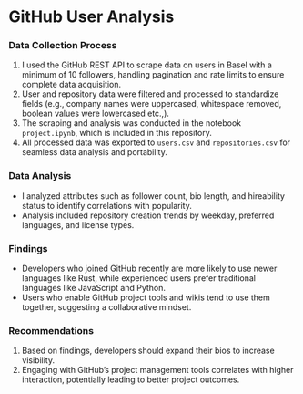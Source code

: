 # GitHub User Analysis

### Data Collection Process

1. I used the GitHub REST API to scrape data on users in Basel with a minimum of 10 followers, handling pagination and rate limits to ensure complete data acquisition.
2. User and repository data were filtered and processed to standardize fields (e.g., company names were uppercased, whitespace removed, boolean values were lowercased etc.,).
3. The scraping and analysis was conducted in the notebook `project.ipynb`, which is included in this repository.
4. All processed data was exported to `users.csv` and `repositories.csv` for seamless data analysis and portability.

### Data Analysis

- I analyzed attributes such as follower count, bio length, and hireability status to identify correlations with popularity.
- Analysis included repository creation trends by weekday, preferred languages, and license types.
  
### Findings

- Developers who joined GitHub recently are more likely to use newer languages like Rust, while experienced users prefer traditional languages like JavaScript and Python.
- Users who enable GitHub project tools and wikis tend to use them together, suggesting a collaborative mindset.

### Recommendations

1. Based on findings, developers should expand their bios to increase visibility.
2. Engaging with GitHub’s project management tools correlates with higher interaction, potentially leading to better project outcomes.
